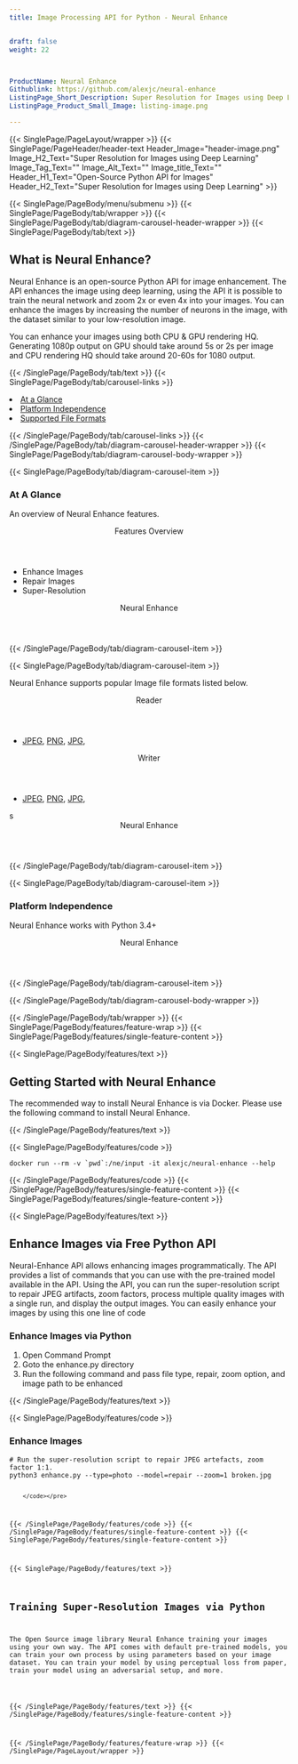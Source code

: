 ```yaml
---
title: Image Processing API for Python - Neural Enhance


draft: false
weight: 22



ProductName: Neural Enhance
Githublink: https://github.com/alexjc/neural-enhance
ListingPage_Short_Description: Super Resolution for Images using Deep Learning.
ListingPage_Product_Small_Image: listing-image.png 

---
```


{{< SinglePage/PageLayout/wrapper >}}
{{< SinglePage/PageHeader/header-text
Header_Image="header-image.png"
Image_H2_Text="Super Resolution for Images using Deep Learning"
Image_Tag_Text=""
Image_Alt_Text=""
Image_title_Text=""
Header_H1_Text="Open-Source Python API for Images"
Header_H2_Text="Super Resolution for Images using Deep Learning" >}}

{{< SinglePage/PageBody/menu/submenu >}}
{{< SinglePage/PageBody/tab/wrapper >}}
{{< SinglePage/PageBody/tab/diagram-carousel-header-wrapper >}}
{{< SinglePage/PageBody/tab/text >}}



<h2 class="h2title">What is Neural Enhance?</h2>
<p>Neural Enhance is an open-source Python API for image enhancement. The API enhances the image using deep learning, using the API it is possible to train the neural network and zoom 2x or even 4x into your images. You can enhance the images by increasing the number of neurons in the image, with the dataset similar to your low-resolution image.</p>
<p>You can enhance your images using both CPU & GPU rendering HQ. Generating 1080p output on GPU should take around 5s or 2s per image and CPU rendering HQ should take around 20-60s for 1080 output.</p>

{{< /SinglePage/PageBody/tab/text >}}
{{< SinglePage/PageBody/tab/carousel-links >}}

<li data-target="#diagramcarousel" data-slide-to="0"><a href="#">At a Glance</a></li>
<li data-target="#diagramcarousel" data-slide-to="2"><a href="#">Platform Independence</a></li>
<li data-target="#diagramcarousel" data-slide-to="1"><a class="activetab" href="#">Supported File Formats</a></li>


{{< /SinglePage/PageBody/tab/carousel-links >}}
{{< /SinglePage/PageBody/tab/diagram-carousel-header-wrapper >}}
{{< SinglePage/PageBody/tab/diagram-carousel-body-wrapper >}}

{{< SinglePage/PageBody/tab/diagram-carousel-item >}}
<h3>At A Glance</h3>
<p>An overview of Neural Enhance features.</p>
<div class="diagram1 d1-poi">
<div class="d1-row">
<div class="d1-col d1-left"><header>Features Overview</header>
<ul>
<li>Enhance Images</li>
<li>Repair Images</li>
<li>Super-Resolution</li>
</ul>
</div>
</div>
<div class="d1-logo" style="border: none;"><header>Neural Enhance</header><footer><small></small></footer></div>
<!--/logo--></div>
<!--/diagram1-->
{{< /SinglePage/PageBody/tab/diagram-carousel-item >}}

{{< SinglePage/PageBody/tab/diagram-carousel-item >}}
<p>Neural Enhance supports popular Image file formats listed below.</p>
<div class="diagram1 d2 d1-poi">
<div class="d1-row">
<div class="d1-col d1-left"><header><i class="fa fa-arrows-v"> </i> Reader</header>
<ul>
<li> <a href="https://docs.fileformat.com/image/jpeg/">JPEG</a>, <a href="https://docs.fileformat.com/image/png/">PNG</a>, <a href="https://docs.fileformat.com/image/jpeg/">JPG</a>, </li>
</ul>
</div>
<!--/left-->
<div class="d1-col d1-right"><header><i class="fa fa-long-arrow-down"> </i> Writer</header>
<ul>
<li> <a href="https://docs.fileformat.com/image/jpeg/">JPEG</a>, <a href="https://docs.fileformat.com/image/png/">PNG</a>, <a href="https://docs.fileformat.com/image/jpeg/">JPG</a>, </li>
</ul>
</div>s
<!--/right--></div>
<!--/row-->
<div class="d1-logo" style="border: none;"><header>Neural Enhance</header><footer><small></small></footer></div>
<!--/logo--></div>
<!--/diagram2-->
{{< /SinglePage/PageBody/tab/diagram-carousel-item >}}

{{< SinglePage/PageBody/tab/diagram-carousel-item >}}
<h3>Platform Independence</h3>
<p>Neural Enhance works with Python 3.4+</p>
<div class="diagram1 d1-oi">
<div class="d1-row"><!--/left-->
<div class="d1-col d1-right"> </div>
<!--/right--></div>
<!--/row-->
<div class="d1-logo" style="border: none;"><header>Neural Enhance</header><footer><small></small></footer></div>
<!--/logo--></div>
<!--/diagram2 -->
{{< /SinglePage/PageBody/tab/diagram-carousel-item >}}

{{< /SinglePage/PageBody/tab/diagram-carousel-body-wrapper >}}

{{< /SinglePage/PageBody/tab/wrapper >}}
{{< SinglePage/PageBody/features/feature-wrap >}}
{{< SinglePage/PageBody/features/single-feature-content >}}

{{< SinglePage/PageBody/features/text >}}
<h2 class="h2title">Getting Started with Neural Enhance</h2>
<p>The recommended way to install Neural Enhance is via Docker. Please use the following command to install Neural Enhance.</p>
{{< /SinglePage/PageBody/features/text >}}

{{< SinglePage/PageBody/features/code >}}
<pre><code class="html">docker run --rm -v `pwd`:/ne/input -it alexjc/neural-enhance --help</code></pre>


{{< /SinglePage/PageBody/features/code >}}
{{< /SinglePage/PageBody/features/single-feature-content >}}
{{< SinglePage/PageBody/features/single-feature-content >}}

{{< SinglePage/PageBody/features/text >}}
<h2 class="h2title">Enhance Images via Free Python API</h2>
<p>Neural-Enhance API allows enhancing images programmatically. The API provides a list of commands that you can use with the pre-trained model available in the API. Using the API, you can run the super-resolution script to repair JPEG artifacts, zoom factors, process multiple quality images with a single run, and display the output images. You can easily enhance your images by using this one line of code</p>
<h3>Enhance Images via Python</h3>
<ol>
<li>Open Command Prompt</li>
<li>Goto the enhance.py directory</li>
<li>Run the following command and pass file type, repair, zoom option, and image path to be enhanced</li>
</ol>
{{< /SinglePage/PageBody/features/text >}}

{{< SinglePage/PageBody/features/code >}}
<h3>Enhance Images</h3>
<pre><code class="c#"># Run the super-resolution script to repair JPEG artefacts, zoom factor 1:1.
python3 enhance.py --type=photo --model=repair --zoom=1 broken.jpg
                
        </code></pre>


{{< /SinglePage/PageBody/features/code >}}
{{< /SinglePage/PageBody/features/single-feature-content >}}
{{< SinglePage/PageBody/features/single-feature-content >}}

{{< SinglePage/PageBody/features/text >}}
<h2 class="h2title">Training Super-Resolution Images via Python</h2>
<p>The Open Source image library Neural Enhance training your images using your own way. The API comes with default pre-trained models, you can train your own process by using parameters based on your image dataset. You can train your model by using perceptual loss from paper, train your model using an adversarial setup, and more.</p>

{{< /SinglePage/PageBody/features/text >}}
{{< /SinglePage/PageBody/features/single-feature-content >}}

{{< /SinglePage/PageBody/features/feature-wrap >}}
{{< /SinglePage/PageLayout/wrapper >}}